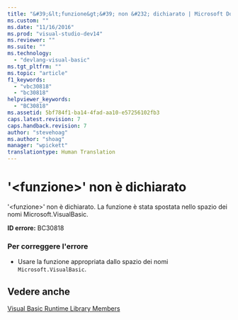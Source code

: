 ```yaml
---
title: "&#39;&lt;funzione&gt;&#39; non &#232; dichiarato | Microsoft Docs"
ms.custom: ""
ms.date: "11/16/2016"
ms.prod: "visual-studio-dev14"
ms.reviewer: ""
ms.suite: ""
ms.technology: 
  - "devlang-visual-basic"
ms.tgt_pltfrm: ""
ms.topic: "article"
f1_keywords: 
  - "vbc30818"
  - "bc30818"
helpviewer_keywords: 
  - "BC30818"
ms.assetid: 5bf784f1-ba14-4fad-aa10-e57256102fb3
caps.latest.revision: 7
caps.handback.revision: 7
author: "stevehoag"
ms.author: "shoag"
manager: "wpickett"
translationtype: Human Translation
---
```

# &#39;&lt;funzione&gt;&#39; non &#232; dichiarato
'\<funzione\>' non è dichiarato. La funzione è stata spostata nello spazio dei nomi Microsoft.VisualBasic.  
  
 **ID errore:** BC30818  
  
### Per correggere l'errore  
  
-   Usare la funzione appropriata dallo spazio dei nomi `Microsoft.VisualBasic`.  
  
## Vedere anche  
 [Visual Basic Runtime Library Members](../../visual-basic/language-reference/runtime-library-members.md)